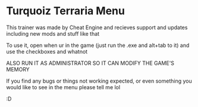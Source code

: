 # Turquoiz Terraria Menu
This trainer was made by Cheat Engine and recieves support and updates including new mods and stuff like that

To use it, open when ur in the game (just run the .exe and alt+tab to it) and use the checkboxes and whatnot

ALSO RUN IT AS ADMINISTRATOR SO IT CAN MODIFY THE GAME'S MEMORY

If you find any bugs or things not working expected, or even something you would like to see in the menu please tell me lol

:D
